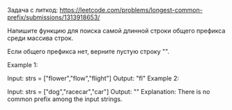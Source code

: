 Задача с литкод: https://leetcode.com/problems/longest-common-prefix/submissions/1313918653/

Напишите функцию для поиска самой длинной строки общего префикса среди массива строк.

Если общего префикса нет, верните пустую строку "".

Example 1:

Input: strs = ["flower","flow","flight"]
Output: "fl"
Example 2:

Input: strs = ["dog","racecar","car"]
Output: ""
Explanation: There is no common prefix among the input strings.
